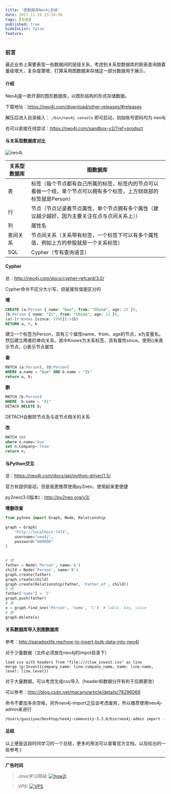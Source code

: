 ```yaml
---
title: '图数据库Neo4j总结'
date: 2017-11-16 23:34:58
tags: [总结]
published: true
hideInList: false
feature: 
---
```


### 前言

最近业务上需要表现一些数据间的层级关系，考虑到关系型数据库的联表查询随着量级增大，复杂度骤增，打算采用图数据来存储这一部分数据用于展示。

<!--more-->

#### 介绍

Neo4j是一款开源的图形数据库，以图形结构的形式存储数据。

下载地址：<https://neo4j.com/download/other-releases/#releases>

解压后进入目录输入：`./bin/neo4j console` 即可启动，初始账号密码均为 neo4j

也可以直接在线尝试：<https://neo4j.com/sandbox-v2/?ref=product>

#### 与关系型数据库对比

![neo4j](http://7xsy54.com1.z0.glb.clouddn.com/image2017-11-16_15-44-14.png)

| 关系型数据库 | 图数据库                                     |
| ------ | ---------------------------------------- |
| 表      | 标签（每个节点都有自己所属的标签，标签内的节点可以看做一个组，单个节点可以拥有多个标签，上方财政部的标签就是Person） |
| 行      | 节点（节点记录着节点属性，单个节点拥有多个属性（建议越少越好，因为主要关注在点与点间关系上）） |
| 列      | 属性名                                      |
| 表间关系   | 节点间关系（关系带有标签，一个标签下可以有多个属性值，例如上方的参股就是一个关系标签） |
| SQL    | Cypher（专有查询语言）                           |

#### Cypher

总：<http://neo4j.com/docs/cypher-refcard/3.0/>

Cypher命令不区分大小写，但是属性值是区分的

**增**

```sql
CREATE (a:Person { name: "Guo", from: "China", age: 22 }),
(b:Person { name: "Zi", from: "China", age: 22 }),
(a)-[r:Knows {since: 1995}]->(b)
RETURN a, r, b
```

建立一个标签为Person，具有三个属性name、from、age的节点，a为变量名。然后建立两者的单向关系，其中Knows为关系标签，具有属性since。使用()来表示节点，{}表示节点属性

**查**

```sql
MATCH (a:Person), (b:Person)
WHERE a.name = "Guo" AND b.name = "Zi"
return a, b;
```

**删**

```sql
MATCH (b:Person)
WHERE  b.name = "Zi"
DETACH DELETE b;
```

DETACH会删除节点及与该节点相关的关系

**改**

```sql
MATCH (n)
where n.name='Guo'
set n.Company='Team'
return n;
```

#### 与Python交互

总：<https://neo4j.com/docs/api/python-driver/1.5/>

官方有提供驱动，但是我更推荐使用py2neo，使用起来更便捷

py2neo(3.0版本)：<http://py2neo.org/v3/>

**增删改查**

```python
from py2neo import Graph, Node, Relationship
 
graph = Graph(
    "http://localhost:7474",
    username="neo4j",
    password="000000"
)
 
 
# 增
father = Node('Person', name='A')
child = Node('Person', name='B')
graph.create(father)
graph.create(child)
graph.create(Relationship(father, 'Father_of', child))
# 改
father['name'] = 'C'
graph.push(father)
# 查
x = graph.find_one('Person', 'name', 'C')  # lable, key, value
# 删
graph.delete(x)
```

#### 关系数据库导入到图数据库

参考：<http://paradoxlife.me/how-to-insert-bulk-data-into-neo4j>

对于少量数据（文件必须放在neo4j的impot目录下）

```shell
load csv with headers from "file:///clue_invest.csv" as line
merge (p:Invest{company_name: line.company_name, name: line.name, level: line.level})
```

对于大量数据，可以考虑生成csv导入（header和数据分开有利于后期更改）

可以参考：<http://blog.csdn.net/macanv/article/details/78296066>

命令不要加多余空格，另外neo4j-import之后会考虑废弃，所以推荐使用neo4j-admin来进行

```bash
/Users/guoziyao/Desktop/neo4j-community-3.3.0/bin/neo4j-admin import --mode csv -nodes:Company company_header.csv,company.csv --nodes:Person person_header.csv,person.csv -relationships relationship.csv
```

#### 总结

以上便是这段时间学习的一个总结，更多的用法可以查看官方文档，以及给出的一些参考:)

---

**广告时间**


> *Java学习网站*: <a href="http://how2j.cn?p=23251" target="_blank">![how2j](https://github.com/GooZy/GooZy.github.io/blob/hexo/source/images/how2j.png?raw=true)</a>

> *VPS*: <a href="https://www.vultr.com/?ref=7255071" target="_blank">![VPS](https://github.com/GooZy/GooZy.github.io/blob/hexo/source/images/banner_2.png?raw=true)</a>

